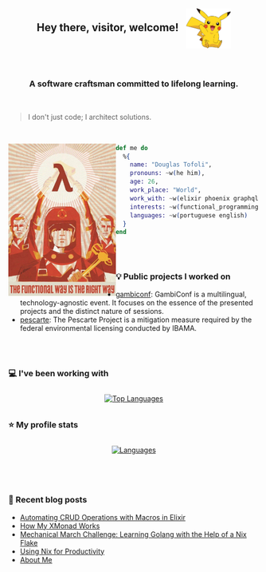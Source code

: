 <h2>
  <p align="center">
    Hey there, visitor, welcome!&nbsp;&nbsp;
    <img align="center"
      src="https://github.com/douglastofoli/douglastofoli/blob/main/assets/pikachu.png" 
      height="80px"
      alt="Pikachu said welcome!"
    />
  </p>
</h2>

<br> 

<h3 align="center">A software craftsman committed to lifelong learning.</h3>

<br>

> I don't just code; I architect solutions.

<br>

<img src="https://github.com/douglastofoli/douglastofoli/blob/main/assets/functional.jpg"
     alt="Functional way is the right way"
     height="305px"
     align="left" />

```elixir
def me do
  %{
    name: "Douglas Tofoli",
    pronouns: ~w(he him),
    age: 26,
    work_place: "World",
    work_with: ~w(elixir phoenix graphql postgresql),
    interests: ~w(functional_programming open_source helix nix),
    languages: ~w(portuguese english)
  }
end
```

<br><br>

### 💡 Public projects I worked on

- [gambiconf](https://github.com/gambiconf/gambiconf.github.io): GambiConf is a multilingual, technology-agnostic event. It focuses on the essence of the presented projects and the distinct nature of sessions.
- [pescarte](https://github.com/peapescarte/pescarte-plataforma): The Pescarte Project is a mitigation measure required by the federal environmental licensing conducted by IBAMA.

<br><br>

### 💻 I've been working with

<p align="center">
  <a href="https://github.com/anuraghazra/github-readme-stats">
    <img src="https://github-readme-stats.vercel.app/api/top-langs?username=douglastofoli&show_icons=true&hide_title=true&layout=compact&border_radius=8&hide=html,css,javascript&theme=dracula" alt="Top Languages" style="max-width: 100%; height: auto; margin: 10px;"> 
  </a>
</p>

### ⭐ My profile stats

<p align="center">
  <a href="https://github.com/anuraghazra/github-readme-stats">
    <img src="https://github-readme-stats.vercel.app/api?username=douglastofoli&show_icons=true&hide_title=true&border_radius=8&theme=dracula" alt="Languages" style="max-width: 100%; height: auto; margin: 10px;">
  </a>
</p>

<br><br>

### 📝 Recent blog posts

<!-- BLOG-POST-LIST:START -->
- [Automating CRUD Operations with Macros in Elixir](https://douglastofoli.dev/posts/automating-crud-operations-with-macros-in-elixir/)
- [How My XMonad Works](https://douglastofoli.dev/posts/how-my-xmonad-works/)
- [Mechanical March Challenge: Learning Golang with the Help of a Nix Flake](https://douglastofoli.dev/posts/exercism-and-the-mechanical-march/)
- [Using Nix for Productivity](https://douglastofoli.dev/posts/using-nix-for-productivity/)
- [About Me](https://douglastofoli.dev/about/)
<!-- BLOG-POST-LIST:END -->
